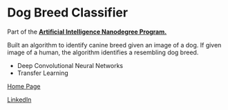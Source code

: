 # Dog Breed Classifier

Part of the [**Artificial Intelligence Nanodegree Program.**](https://eu.udacity.com/course/artificial-intelligence-nanodegree--nd889)

Built an algorithm to identify canine breed given an image of a dog. If given image of a human, the algorithm identifies a resembling dog breed.

- Deep Convolutional Neural Networks
- Transfer Learning

[Home Page](http://miguelangelnieto.net)

[LinkedIn](https://www.linkedin.com/in/miguelangelnieto/?locale=en_US)
